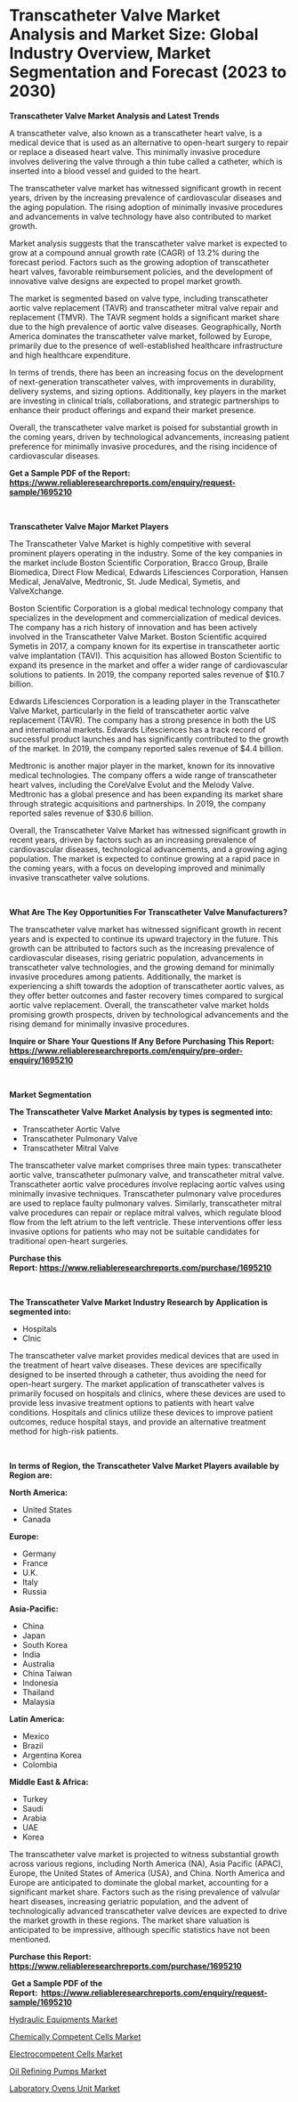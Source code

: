 <p><h1>Transcatheter Valve Market Analysis and Market Size: Global Industry Overview, Market Segmentation and Forecast (2023 to 2030)</h1></p><p><strong>Transcatheter Valve Market Analysis and Latest Trends</strong></p>
<p><p>A transcatheter valve, also known as a transcatheter heart valve, is a medical device that is used as an alternative to open-heart surgery to repair or replace a diseased heart valve. This minimally invasive procedure involves delivering the valve through a thin tube called a catheter, which is inserted into a blood vessel and guided to the heart.</p><p>The transcatheter valve market has witnessed significant growth in recent years, driven by the increasing prevalence of cardiovascular diseases and the aging population. The rising adoption of minimally invasive procedures and advancements in valve technology have also contributed to market growth.</p><p>Market analysis suggests that the transcatheter valve market is expected to grow at a compound annual growth rate (CAGR) of 13.2% during the forecast period. Factors such as the growing adoption of transcatheter heart valves, favorable reimbursement policies, and the development of innovative valve designs are expected to propel market growth.</p><p>The market is segmented based on valve type, including transcatheter aortic valve replacement (TAVR) and transcatheter mitral valve repair and replacement (TMVR). The TAVR segment holds a significant market share due to the high prevalence of aortic valve diseases. Geographically, North America dominates the transcatheter valve market, followed by Europe, primarily due to the presence of well-established healthcare infrastructure and high healthcare expenditure.</p><p>In terms of trends, there has been an increasing focus on the development of next-generation transcatheter valves, with improvements in durability, delivery systems, and sizing options. Additionally, key players in the market are investing in clinical trials, collaborations, and strategic partnerships to enhance their product offerings and expand their market presence.</p><p>Overall, the transcatheter valve market is poised for substantial growth in the coming years, driven by technological advancements, increasing patient preference for minimally invasive procedures, and the rising incidence of cardiovascular diseases.</p></p>
<p><strong>Get a Sample PDF of the Report:&nbsp; <a href="https://www.reliableresearchreports.com/enquiry/request-sample/1695210">https://www.reliableresearchreports.com/enquiry/request-sample/1695210</a></strong></p>
<p>&nbsp;</p>
<p><strong>Transcatheter Valve Major Market Players</strong></p>
<p><p>The Transcatheter Valve Market is highly competitive with several prominent players operating in the industry. Some of the key companies in the market include Boston Scientific Corporation, Bracco Group, Braile Biomedica, Direct Flow Medical, Edwards Lifesciences Corporation, Hansen Medical, JenaValve, Medtronic, St. Jude Medical, Symetis, and ValveXchange.</p><p>Boston Scientific Corporation is a global medical technology company that specializes in the development and commercialization of medical devices. The company has a rich history of innovation and has been actively involved in the Transcatheter Valve Market. Boston Scientific acquired Symetis in 2017, a company known for its expertise in transcatheter aortic valve implantation (TAVI). This acquisition has allowed Boston Scientific to expand its presence in the market and offer a wider range of cardiovascular solutions to patients. In 2019, the company reported sales revenue of $10.7 billion.</p><p>Edwards Lifesciences Corporation is a leading player in the Transcatheter Valve Market, particularly in the field of transcatheter aortic valve replacement (TAVR). The company has a strong presence in both the US and international markets. Edwards Lifesciences has a track record of successful product launches and has significantly contributed to the growth of the market. In 2019, the company reported sales revenue of $4.4 billion.</p><p>Medtronic is another major player in the market, known for its innovative medical technologies. The company offers a wide range of transcatheter heart valves, including the CoreValve Evolut and the Melody Valve. Medtronic has a global presence and has been expanding its market share through strategic acquisitions and partnerships. In 2019, the company reported sales revenue of $30.6 billion.</p><p>Overall, the Transcatheter Valve Market has witnessed significant growth in recent years, driven by factors such as an increasing prevalence of cardiovascular diseases, technological advancements, and a growing aging population. The market is expected to continue growing at a rapid pace in the coming years, with a focus on developing improved and minimally invasive transcatheter valve solutions.</p></p>
<p>&nbsp;</p>
<p><strong>What Are The Key Opportunities For Transcatheter Valve Manufacturers?</strong></p>
<p><p>The transcatheter valve market has witnessed significant growth in recent years and is expected to continue its upward trajectory in the future. This growth can be attributed to factors such as the increasing prevalence of cardiovascular diseases, rising geriatric population, advancements in transcatheter valve technologies, and the growing demand for minimally invasive procedures among patients. Additionally, the market is experiencing a shift towards the adoption of transcatheter aortic valves, as they offer better outcomes and faster recovery times compared to surgical aortic valve replacement. Overall, the transcatheter valve market holds promising growth prospects, driven by technological advancements and the rising demand for minimally invasive procedures.</p></p>
<p><strong>Inquire or Share Your Questions If Any Before Purchasing This Report: <a href="https://www.reliableresearchreports.com/enquiry/pre-order-enquiry/1695210">https://www.reliableresearchreports.com/enquiry/pre-order-enquiry/1695210</a></strong></p>
<p>&nbsp;</p>
<p><strong>Market Segmentation</strong></p>
<p><strong>The Transcatheter Valve Market Analysis by types is segmented into:</strong></p>
<p><ul><li>Transcatheter Aortic Valve</li><li>Transcatheter Pulmonary Valve</li><li>Transcatheter Mitral Valve</li></ul></p>
<p><p>The transcatheter valve market comprises three main types: transcatheter aortic valve, transcatheter pulmonary valve, and transcatheter mitral valve. Transcatheter aortic valve procedures involve replacing aortic valves using minimally invasive techniques. Transcatheter pulmonary valve procedures are used to replace faulty pulmonary valves. Similarly, transcatheter mitral valve procedures can repair or replace mitral valves, which regulate blood flow from the left atrium to the left ventricle. These interventions offer less invasive options for patients who may not be suitable candidates for traditional open-heart surgeries.</p></p>
<p><strong>Purchase this Report:&nbsp;<a href="https://www.reliableresearchreports.com/purchase/1695210">https://www.reliableresearchreports.com/purchase/1695210</a></strong></p>
<p>&nbsp;</p>
<p><strong>The Transcatheter Valve Market Industry Research by Application is segmented into:</strong></p>
<p><ul><li>Hospitals</li><li>Clnic</li></ul></p>
<p><p>The transcatheter valve market provides medical devices that are used in the treatment of heart valve diseases. These devices are specifically designed to be inserted through a catheter, thus avoiding the need for open-heart surgery. The market application of transcatheter valves is primarily focused on hospitals and clinics, where these devices are used to provide less invasive treatment options to patients with heart valve conditions. Hospitals and clinics utilize these devices to improve patient outcomes, reduce hospital stays, and provide an alternative treatment method for high-risk patients.</p></p>
<p>&nbsp;</p>
<p><strong>In terms of Region, the Transcatheter Valve Market Players available by Region are:</strong></p>
<p>
    <p> <strong> North America: </strong>
        <ul>
            <li>United States</li>
            <li>Canada</li>
        </ul>
        </p> 
    <p> <strong> Europe: </strong>
        <ul>
            <li>Germany</li>
            <li>France</li>
            <li>U.K.</li>
            <li>Italy</li>
            <li>Russia</li>
        </ul>
        </p> 
    <p> <strong> Asia-Pacific: </strong>
        <ul>
            <li>China</li>
            <li>Japan</li>
            <li>South Korea</li>
            <li>India</li>
            <li>Australia</li>
            <li>China Taiwan</li>
            <li>Indonesia</li>
            <li>Thailand</li>
            <li>Malaysia</li>
        </ul>
        </p> 
    <p> <strong> Latin America: </strong>
        <ul>
            <li>Mexico</li>
            <li>Brazil</li>
            <li>Argentina Korea</li>
            <li>Colombia</li>
        </ul>
        </p> 
    <p> <strong> Middle East & Africa: </strong>
        <ul>
            <li>Turkey</li>
            <li>Saudi</li>
            <li>Arabia</li>
            <li>UAE</li>
            <li>Korea</li>
        </ul>
    </p>
    </p>
<p><p>The transcatheter valve market is projected to witness substantial growth across various regions, including North America (NA), Asia Pacific (APAC), Europe, the United States of America (USA), and China. North America and Europe are anticipated to dominate the global market, accounting for a significant market share. Factors such as the rising prevalence of valvular heart diseases, increasing geriatric population, and the advent of technologically advanced transcatheter valve devices are expected to drive the market growth in these regions. The market share valuation is anticipated to be impressive, although specific statistics have not been mentioned.</p></p>
<p><strong>Purchase this Report: <a href="https://www.reliableresearchreports.com/purchase/1695210">https://www.reliableresearchreports.com/purchase/1695210</a></strong></p>
<p>&nbsp;<strong>Get a Sample PDF of the Report:&nbsp;&nbsp;<a href="https://www.reliableresearchreports.com/enquiry/request-sample/1695210">https://www.reliableresearchreports.com/enquiry/request-sample/1695210</a></strong></p>
<p><strong></strong></p>
<p><p><a href="https://github.com/maliyahmorrow6654/Market-Research-Report-List-1/blob/main/hydraulic-equipments-market.md">Hydraulic Equipments Market</a></p><p><a href="https://www.linkedin.com/pulse/chemically-competent-cells-market-share-amp-new-trends-analysis-w9ale/">Chemically Competent Cells Market</a></p><p><a href="https://www.linkedin.com/pulse/electrocompetent-cells-market-research-report-unlocks-analysis-hjl7e/">Electrocompetent Cells Market</a></p><p><a href="https://medium.com/@birdielynch645/analyzing-oil-refining-pumps-market-global-industry-perspective-and-forecast-2023-to-2030-1a10a75ff9e4">Oil Refining Pumps Market</a></p><p><a href="https://medium.com/@kelsitorphy644/laboratory-ovens-unit-market-analysis-and-sze-forecasted-for-period-from-2023-to-2030-32937731787f">Laboratory Ovens Unit Market</a></p></p>